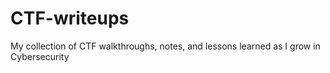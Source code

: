 # CTF-writeups
My collection of CTF walkthroughs, notes, and lessons learned as I grow in Cybersecurity
